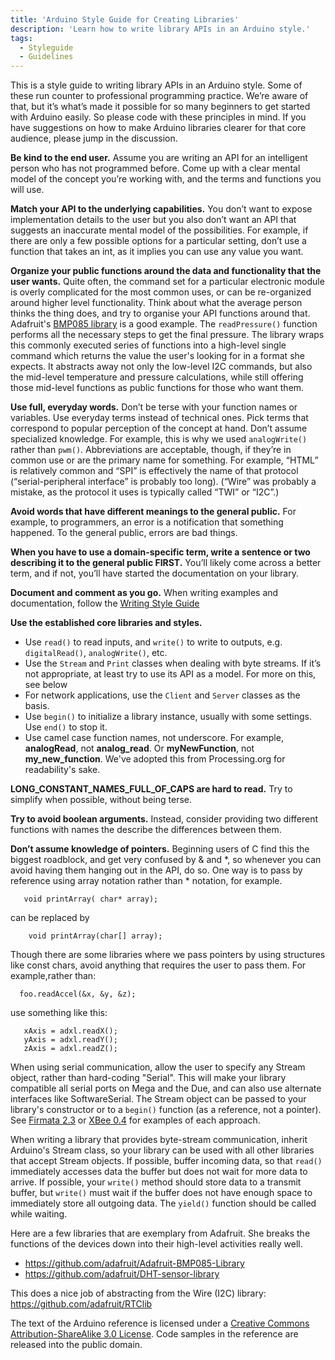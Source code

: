```yaml
---
title: 'Arduino Style Guide for Creating Libraries'
description: 'Learn how to write library APIs in an Arduino style.'
tags: 
  - Styleguide
  - Guidelines
---
```


This is a style guide to writing library APIs in an Arduino style. Some of these run counter to professional programming practice. We’re aware of that, but it’s what’s made it possible for so many beginners to get started with Arduino easily. So please code with these principles in mind. If you have suggestions on how to make Arduino libraries clearer for that core audience, please jump in the discussion.

**Be kind to the end user.** Assume you are writing an API for an intelligent person who has not programmed before. Come up with a clear mental model of the concept you’re working with, and the terms and functions you will use.

**Match your API to the underlying capabilities.** You don’t want to expose implementation details to the user but you also don’t want an API that suggests an inaccurate mental model of the possibilities. For example, if there are only a few possible options for a particular setting, don’t use a function that takes an int, as it implies you can use any value you want.

**Organize your public functions around the data and functionality that the user wants.** Quite often, the command set for a particular electronic module is overly complicated for the most common uses, or can be re-organized around higher level functionality. Think about what the average person thinks the thing does, and try to organise your API functions around that. Adafruit's [BMP085 library](https://github.com/adafruit/Adafruit-BMP085-Library) is a good example. The `readPressure()` function performs all the necessary steps to get the final pressure. The library wraps this commonly executed series of functions into a high-level single command which returns the value the user's looking for in a format she expects. It abstracts away not only the low-level I2C commands, but also the mid-level temperature and pressure calculations, while still offering those mid-level functions as public functions for those who want them.

**Use full, everyday words.** Don’t be terse with your function names or variables. Use everyday terms instead of technical ones. Pick terms that correspond to popular perception of the concept at hand. Don’t assume specialized knowledge. For example, this is why we used `analogWrite()` rather than `pwm()`. Abbreviations are acceptable, though, if they’re in common use or are the primary name for something. For example, “HTML” is relatively common and “SPI” is effectively the name of that protocol (“serial-peripheral interface” is probably too long). (“Wire” was probably a mistake, as the protocol it uses is typically called “TWI” or “I2C”.)

**Avoid words that have different meanings to the general public.** For example, to programmers, an error is a notification that something happened. To the general public, errors are bad things.

**When you have to use a domain-specific term, write a sentence or two describing it to the general public FIRST.** You’ll likely come across a better term, and if not, you’ll have started the documentation on your library.

**Document and comment as you go.** When writing examples and documentation, follow the [Writing Style Guide](/learn/contributions/arduino-writing-style-guide)

**Use the established core libraries and styles.**

* Use `read()` to read inputs, and `write()` to write to outputs, e.g. `digitalRead()`, `analogWrite()`, etc.
* Use the `Stream` and `Print` classes when dealing with byte streams. If it’s not appropriate, at least try to use its API as a model. For more on this, see below
* For network applications, use the `Client` and `Server` classes as the basis.
* Use `begin()` to initialize a library instance, usually with some settings. Use `end()` to stop it.
* Use camel case function names, not underscore. For example, **analogRead**, not **analog_read**. Or **myNewFunction**, not **my_new_function**. We've adopted this from Processing.org for readability's sake.

**LONG_CONSTANT_NAMES_FULL_OF_CAPS are hard to read.** Try to simplify when possible, without being terse.

**Try to avoid boolean arguments.** Instead, consider providing two different functions with names the describe the differences between them.

**Don’t assume knowledge of pointers.** Beginning users of C find this the biggest roadblock, and get very confused by & and *, so whenever you can avoid having them hanging out in the API, do so. One way is to pass by reference using array notation rather than * notation, for example.

```arduino
   void printArray( char* array);
```

can be replaced by

```arduino
    void printArray(char[] array);
```

Though there are some libraries where we pass pointers by using structures like const chars, avoid anything that requires the user to pass them. For example,rather than:

```arduino
  foo.readAccel(&x, &y, &z);
```

use something like this:

```arduino
   xAxis = adxl.readX();
   yAxis = adxl.readY();
   zAxis = adxl.readZ();
```

When using serial communication, allow the user to specify any Stream object, rather than hard-coding "Serial". This will make your library compatible all serial ports on Mega and the Due, and can also use alternate interfaces like SoftwareSerial. The Stream object can be passed to your library's constructor or to a `begin()` function (as a reference, not a pointer). See [Firmata 2.3](http://www.firmata.org/wiki/Main_Page) or [XBee 0.4](https://code.google.com/p/xbee-arduino/) for examples of each approach.

When writing a library that provides byte-stream communication, inherit Arduino's Stream class, so your library can be used with all other libraries that accept Stream objects. If possible, buffer incoming data, so that `read()` immediately accesses data the buffer but does not wait for more data to arrive. If possible, your `write()` method should store data to a transmit buffer, but `write()` must wait if the buffer does not have enough space to immediately store all outgoing data. The `yield()` function should be called while waiting.

Here are a few libraries that are exemplary from Adafruit. She breaks the functions of the devices down into their high-level activities really well. 

* https://github.com/adafruit/Adafruit-BMP085-Library 
* https://github.com/adafruit/DHT-sensor-library 

This does a nice job of abstracting from the Wire (I2C) library: https://github.com/adafruit/RTClib 

The text of the Arduino reference is licensed under a [Creative Commons Attribution-ShareAlike 3.0 License](http://creativecommons.org/licenses/by-sa/3.0/). Code samples in the reference are released into the public domain.